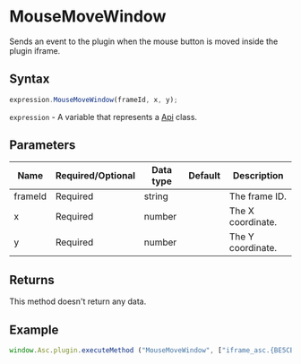 # MouseMoveWindow

Sends an event to the plugin when the mouse button is moved inside the plugin iframe.

## Syntax

```javascript
expression.MouseMoveWindow(frameId, x, y);
```

`expression` - A variable that represents a [Api](../Api.md) class.

## Parameters

| **Name** | **Required/Optional** | **Data type** | **Default** | **Description** |
| ------------- | ------------- | ------------- | ------------- | ------------- |
| frameId | Required | string |  | The frame ID. |
| x | Required | number |  | The X coordinate. |
| y | Required | number |  | The Y coordinate. |

## Returns

This method doesn't return any data.

## Example

```javascript
window.Asc.plugin.executeMethod ("MouseMoveWindow", ["iframe_asc.{BE5CBF95-C0AD-4842-B157-AC40FEDD9841}", 70, 40]);
```

